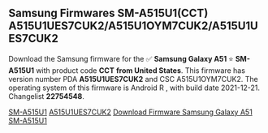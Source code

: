 <h2>Samsung Firmwares SM-A515U1(CCT) A515U1UES7CUK2/A515U1OYM7CUK2/A515U1UES7CUK2</h2>
Download the Samsung firmware for the ✅ <strong>Samsung Galaxy A51 </strong> ⭐ <strong>SM-A515U1</strong> with product code <strong>CCT</strong> <strong> from United States</strong>. This firmware has version number PDA <strong>A515U1UES7CUK2</strong> and CSC A515U1OYM7CUK2. The operating system of this firmware is Android R , with build date 2021-12-21. Changelist <strong>22754548</strong>.

[SM-A515U1](https://samfirm.shop/samsung/model/SM-A515U1)
[A515U1UES7CUK2](https://samfirm.shop/samsung/pda/A515U1UES7CUK2)
[Download Firmware Samsung Galaxy A51 SM-A515U1](https://samfirm.shop/samsung/firmware/483750)
